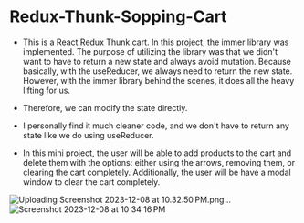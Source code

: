 # Redux-Thunk-Sopping-Cart

* This is a React Redux Thunk cart. In this project, the immer library was implemented. The purpose of    utilizing the library was that we didn't want to have to return a new state and always avoid mutation.   Because basically, with the useReducer, we always need to return the new state. However, with the immer  library behind the scenes, it does all the heavy lifting for us. 
* Therefore, we can modify the state directly. 
* I personally find it much cleaner code, and we don't have to return any state like we do using useReducer.

* In this mini project, the user will be able to add products to the cart and delete them with the       options: either using the arrows, removing them, or clearing the cart completely. Additionally, the user will be have a modal window to clear the cart completely.

![Uploading Screenshot 2023-12-08 at 10.32.50 PM.png…]()
![Screenshot 2023-12-08 at 10 34 16 PM](https://github.com/americanoame/Redux-Thunk-Sopping-Cart/assets/77306236/a48b7591-60a4-47ae-a425-160e1d2ec6c2)